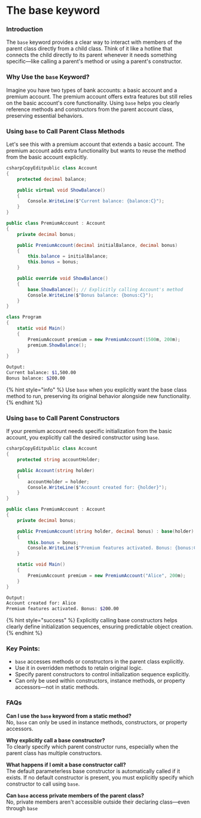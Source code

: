 # The base keyword

### Introduction

The `base` keyword provides a clear way to interact with members of the parent class directly from a child class. Think of it like a hotline that connects the child directly to its parent whenever it needs something specific—like calling a parent's method or using a parent's constructor.

### Why Use the `base` Keyword?

Imagine you have two types of bank accounts: a basic account and a premium account. The premium account offers extra features but still relies on the basic account's core functionality. Using `base` helps you clearly reference methods and constructors from the parent account class, preserving essential behaviors.

### Using `base` to Call Parent Class Methods

Let's see this with a premium account that extends a basic account. The premium account adds extra functionality but wants to reuse the method from the basic account explicitly.

```csharp
csharpCopyEditpublic class Account
{
    protected decimal balance;

    public virtual void ShowBalance()
    {
        Console.WriteLine($"Current balance: {balance:C}");
    }
}

public class PremiumAccount : Account
{
    private decimal bonus;

    public PremiumAccount(decimal initialBalance, decimal bonus)
    {
        this.balance = initialBalance;
        this.bonus = bonus;
    }

    public override void ShowBalance()
    {
        base.ShowBalance(); // Explicitly calling Account's method
        Console.WriteLine($"Bonus balance: {bonus:C}");
    }
}

class Program
{
    static void Main()
    {
        PremiumAccount premium = new PremiumAccount(1500m, 200m);
        premium.ShowBalance();
    }
}
```

```bash
Output:
Current balance: $1,500.00
Bonus balance: $200.00
```

{% hint style="info" %}
Use `base` when you explicitly want the base class method to run, preserving its original behavior alongside new functionality.
{% endhint %}

### Using `base` to Call Parent Constructors

If your premium account needs specific initialization from the basic account, you explicitly call the desired constructor using `base`.

```csharp
csharpCopyEditpublic class Account
{
    protected string accountHolder;

    public Account(string holder)
    {
        accountHolder = holder;
        Console.WriteLine($"Account created for: {holder}");
    }
}

public class PremiumAccount : Account
{
    private decimal bonus;

    public PremiumAccount(string holder, decimal bonus) : base(holder) // Calling Account constructor
    {
        this.bonus = bonus;
        Console.WriteLine($"Premium features activated. Bonus: {bonus:C}");
    }

    static void Main()
    {
        PremiumAccount premium = new PremiumAccount("Alice", 200m);
    }
}
```

```bash
Output:
Account created for: Alice
Premium features activated. Bonus: $200.00
```

{% hint style="success" %}
Explicitly calling base constructors helps clearly define initialization sequences, ensuring predictable object creation.
{% endhint %}

### Key Points:

* `base` accesses methods or constructors in the parent class explicitly.
* Use it in overridden methods to retain original logic.
* Specify parent constructors to control initialization sequence explicitly.
* Can only be used within constructors, instance methods, or property accessors—not in static methods.

### FAQs

**Can I use the `base` keyword from a static method?**\
No, `base` can only be used in instance methods, constructors, or property accessors.

**Why explicitly call a base constructor?**\
To clearly specify which parent constructor runs, especially when the parent class has multiple constructors.

**What happens if I omit a base constructor call?**\
The default parameterless base constructor is automatically called if it exists. If no default constructor is present, you must explicitly specify which constructor to call using `base`.

**Can `base` access private members of the parent class?**\
No, private members aren't accessible outside their declaring class—even through `base`
